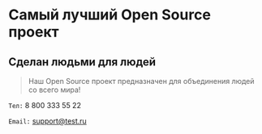 # Самый лучший Open Source проект

## Сделан людьми для людей

> Наш Open Source проект предназначен для объединения людей со всего мира!

`Тел:` 8 800 333 55 22

`Email:` support@test.ru
